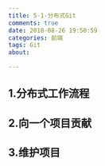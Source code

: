```yaml
---
title: 5-1-分布式Git
comments: true
date: 2018-08-26 19:50:59
categories: 前端
tags: Git
about:

---
```


## 1.分布式工作流程

## 2.向一个项目贡献

## 3.维护项目